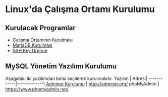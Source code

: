 # Linux'da Çalışma Ortamı Kurulumu

## Kurulacak Programlar
- [Çalışma Ortamının Kurulması](https://github.com/kemtake/PHP-Egitimi/blob/master/konular/ayarlar.ubuntu.md)
- [MariaDB Kurulması](https://github.com/kemtake/PHP-Egitimi/blob/master/konular/ayarlar.mariadb.md)
- [SSH Key Üretme](https://github.com/kemtake/PHP-Egitimi/blob/master/konular/ayarlar.sshkey.md)

## MySQL Yönetim Yazılımı Kurulumu
Aşağıdaki iki yazılımdan birisi seçilerek kurulmalıdır.
Yazılım | Adresi|
------------|-------------|
[Adminer Kurulumu](https://github.com/kemtake/PHP-Egitimi/blob/master/konular/kurulum.adminer.md) | http://adminer.org/
phpMyAdmin | https://www.phpmyadmin.net/
